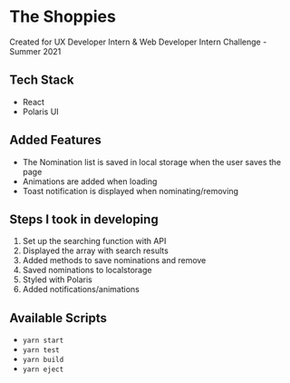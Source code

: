 # The Shoppies 
Created for UX Developer Intern & Web Developer Intern Challenge - Summer 2021

## Tech Stack
- React
- Polaris UI

## Added Features
- The Nomination list is saved in local storage when the user saves the page
- Animations are added when loading
- Toast notification is displayed when nominating/removing 

## Steps I took in developing

1. Set up the searching function with API
2. Displayed the array with search results
3. Added methods to save nominations and remove
4. Saved nominations to localstorage
5. Styled with Polaris
6. Added notifications/animations

## Available Scripts
- `yarn start`
- `yarn test`
- `yarn build`
- `yarn eject`